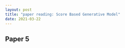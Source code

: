 ```yaml
---
layout: post
title: "paper reading: Score Based Generative Model"
date: 2021-03-22
---
```


## Paper 5


